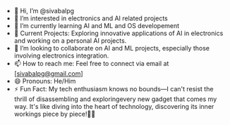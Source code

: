 - 👋 Hi, I’m @sivabalpg
- 👀 I’m interested in electronics and AI related projects
- 🌱 I’m currently learning AI and ML and OS developement
- 💼 Current Projects: Exploring innovative applications of AI in electronics and working on a personal AI projects.
- 💞️ I’m looking to collaborate on AI and ML projects, especially those involving electronics integration.
- 📫 How to reach me: Feel free to connect via email at [sivabalpg@gmail.com] 
- 😄 Pronouns: He/Him
- ⚡ Fun Fact: My tech enthusiasm knows no bounds—I can't resist the thrill of disassembling and exploringevery new gadget that comes my way.
   It's like diving into the heart of technology, discovering its inner workings piece by piece!🚀🔧

<!---
sivabalpg/sivabalpg is a ✨ special ✨ repository because its `README.md` (this file) appears on your GitHub profile.
You can click the Preview link to take a look at your changes.
--->
